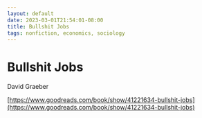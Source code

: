 ```yaml
---
layout: default
date: 2023-03-01T21:54:01-08:00
title: Bullshit Jobs
tags: nonfiction, economics, sociology
---
```


# Bullshit Jobs

David Graeber

[https://www.goodreads.com/book/show/41221634-bullshit-jobs](https://www.goodreads.com/book/show/41221634-bullshit-jobs)